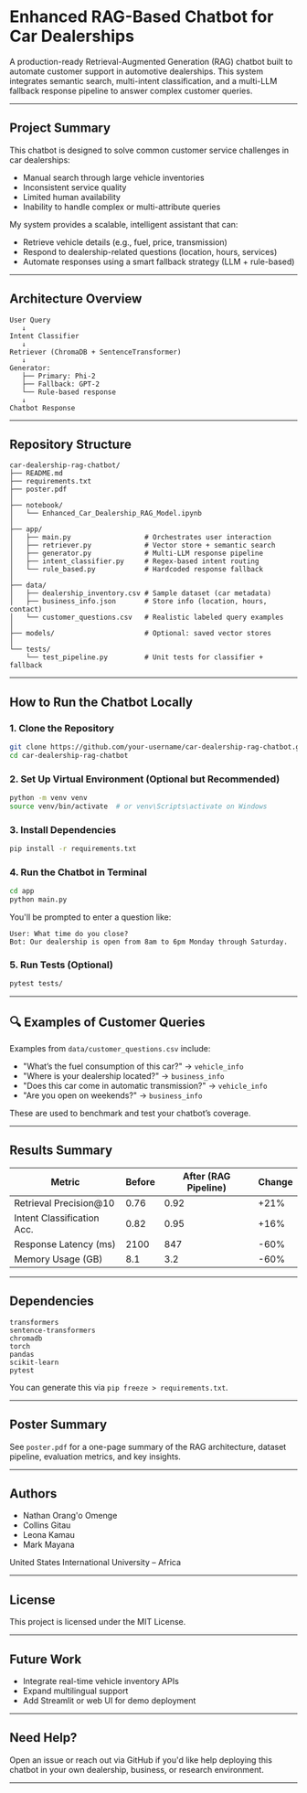 # Enhanced RAG-Based Chatbot for Car Dealerships

A production-ready Retrieval-Augmented Generation (RAG) chatbot built to automate customer support in automotive dealerships. This system integrates semantic search, multi-intent classification, and a multi-LLM fallback response pipeline to answer complex customer queries.

---

##  Project Summary

This chatbot is designed to solve common customer service challenges in car dealerships:

-  Manual search through large vehicle inventories
-  Inconsistent service quality
-  Limited human availability
-  Inability to handle complex or multi-attribute queries

 My system provides a scalable, intelligent assistant that can:
- Retrieve vehicle details (e.g., fuel, price, transmission)
- Respond to dealership-related questions (location, hours, services)
- Automate responses using a smart fallback strategy (LLM + rule-based)

---

##  Architecture Overview

```
User Query
   ↓
Intent Classifier
   ↓
Retriever (ChromaDB + SentenceTransformer)
   ↓
Generator:
   ├── Primary: Phi-2
   ├── Fallback: GPT-2
   └── Rule-based response
   ↓
Chatbot Response
```

---

##  Repository Structure

```
car-dealership-rag-chatbot/
├── README.md
├── requirements.txt
├── poster.pdf
│
├── notebook/
│   └── Enhanced_Car_Dealership_RAG_Model.ipynb
│
├── app/
│   ├── main.py                  # Orchestrates user interaction
│   ├── retriever.py             # Vector store + semantic search
│   ├── generator.py             # Multi-LLM response pipeline
│   ├── intent_classifier.py     # Regex-based intent routing
│   └── rule_based.py            # Hardcoded response fallback
│
├── data/
│   ├── dealership_inventory.csv # Sample dataset (car metadata)
│   ├── business_info.json       # Store info (location, hours, contact)
│   └── customer_questions.csv   # Realistic labeled query examples
│
├── models/                      # Optional: saved vector stores
│
└── tests/
    └── test_pipeline.py         # Unit tests for classifier + fallback
```

---

##  How to Run the Chatbot Locally

### 1. Clone the Repository
```bash
git clone https://github.com/your-username/car-dealership-rag-chatbot.git
cd car-dealership-rag-chatbot
```

### 2. Set Up Virtual Environment (Optional but Recommended)
```bash
python -m venv venv
source venv/bin/activate  # or venv\Scripts\activate on Windows
```

### 3. Install Dependencies
```bash
pip install -r requirements.txt
```

### 4. Run the Chatbot in Terminal
```bash
cd app
python main.py
```
You'll be prompted to enter a question like:
```
User: What time do you close?
Bot: Our dealership is open from 8am to 6pm Monday through Saturday.
```

### 5. Run Tests (Optional)
```bash
pytest tests/
```

---

## 🔍 Examples of Customer Queries
Examples from `data/customer_questions.csv` include:
- "What’s the fuel consumption of this car?" → `vehicle_info`
- "Where is your dealership located?" → `business_info`
- "Does this car come in automatic transmission?" → `vehicle_info`
- "Are you open on weekends?" → `business_info`

These are used to benchmark and test your chatbot’s coverage.

---

##  Results Summary

| Metric                      | Before     | After (RAG Pipeline) | Change |
|----------------------------|------------|------------------------|--------|
| Retrieval Precision@10     | 0.76       | 0.92                   | +21%   |
| Intent Classification Acc. | 0.82       | 0.95                   | +16%   |
| Response Latency (ms)      | 2100       | 847                    | -60%   |
| Memory Usage (GB)          | 8.1        | 3.2                    | -60%   |

---

##  Dependencies
```
transformers
sentence-transformers
chromadb
torch
pandas
scikit-learn
pytest
```
You can generate this via `pip freeze > requirements.txt`.

---

##  Poster Summary
See `poster.pdf` for a one-page summary of the RAG architecture, dataset pipeline, evaluation metrics, and key insights.

---

##  Authors
- Nathan Orang'o Omenge
- Collins Gitau
- Leona Kamau
- Mark Mayana

United States International University – Africa

---

##  License
This project is licensed under the MIT License.

---

##  Future Work
- Integrate real-time vehicle inventory APIs
- Expand multilingual support
- Add Streamlit or web UI for demo deployment

---

##  Need Help?
Open an issue or reach out via GitHub if you'd like help deploying this chatbot in your own dealership, business, or research environment.

---
